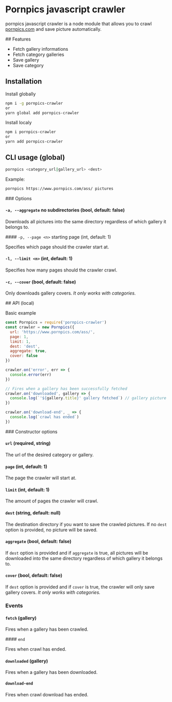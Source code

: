 # Pornpics javascript crawler

pornpics javascript crawler is a node module that allows you to crawl [pornpics.com](https://pornpics.com) and save picture automatically.

## Features
- Fetch gallery informations
- Fetch category galleries
- Save gallery
- Save category

## Installation

Install globally
```bash
npm i -g pornpics-crawler
or
yarn global add pornpics-crawler
```

Install localy
```bash
npm i pornpics-crawler
or
yarn add pornpics-crawler
```

## CLI usage (global)

```bash
pornpics <category_url|gallery_url> <dest>
```

Example:
```bash
pornpics https://www.pornpics.com/ass/ pictures
```

### Options

#### `-a, --aggregate` no subdirectories (bool, default: false)

Downloads all pictures into the same directory regardless of which gallery it belongs to.

#### `-p, --page <n>` starting page (int, default: 1)

Specifies which page should the crawler start at.

#### `-l, --limit <n>` (int, default: 1)

Specifies how many pages should the crawler crawl.

#### `-c, --cover` (bool, default: false)

Only downloads gallery covers. *It only works with categories.*

## API (local)

Basic example

```javascript
const Pornpics = require('pornpics-crawler')
const crawler = new Pornpics({
  url: 'https://www.pornpics.com/ass/',
  page: 1,
  limit: 1,
  dest: 'dest',
  aggregate: true,
  cover: false
})

crawler.on('error', err => {
  console.error(err)
})

// Fires when a gallery has been successfully fetched
crawler.on('downloaded', gallery => {
  console.log(`'${gallery.title}' gallery fetched`) // gallery picture links are in gallery.pictures
})

crawler.on('download-end', _ => {
  console.log(`crawl has ended`)
})
```

### Constructor options

#### `url` (required, string)

The url of the desired category or gallery.

#### `page` (int, default: 1)

The page the crawler will start at.

#### `limit` (int, default: 1)

The amount of pages the crawler will crawl.

#### `dest` (string, default: null)

The destination directory if you want to save the crawled pictures. If no `dest` option is provided, no picture will be saved.

#### `aggregate` (bool, default: false)

If `dest` option is provided and if `aggregate` is true, all pictures will be downloaded into the same directory regardless of which gallery it belongs to.

#### `cover` (bool, default: false)

If `dest` option is provided and if `cover` is true, the crawler will only save gallery covers. *It only works with categories.*

### Events

#### `fetch` (gallery)

Fires when a gallery has been crawled.

#### `end`

Fires when crawl has ended.

#### `downloaded` (gallery)

Fires when a gallery has been downloaded.

#### `download-end`

Fires when crawl download has ended.
